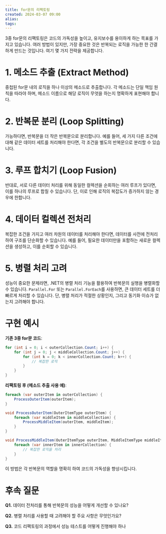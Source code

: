 ```yaml
---
title: for문의 리팩토링
created: 2024-03-07 09:00
alias:
tags:
---
```

3중 for문의 리팩토링은 코드의 가독성을 높이고, 유지보수를 용이하게 하는 목표를 가지고 있습니다. 여러 방법이 있지만, 가장 중요한 것은 반복되는 로직을 가능한 한 간결하게 만드는 것입니다. 여기 몇 가지 전략을 제공합니다.

# 1. 메소드 추출 (Extract Method)
중첩된 for문 내의 로직을 하나 이상의 메소드로 추출합니다. 각 메소드는 단일 책임 원칙을 따라야 하며, 메소드 이름으로 해당 로직이 무엇을 하는지 명확하게 표현해야 합니다.

# 2. 반복문 분리 (Loop Splitting)
가능하다면, 반복문을 더 작은 반복문으로 분리합니다. 예를 들어, 세 가지 다른 조건에 대해 같은 데이터 세트를 처리해야 한다면, 각 조건을 별도의 반복문으로 분리할 수 있습니다.

# 3. 루프 합치기 (Loop Fusion)
반대로, 서로 다른 데이터 처리를 위해 동일한 컬렉션을 순회하는 여러 루프가 있다면, 이를 하나의 루프로 합칠 수 있습니다. 단, 이로 인해 로직의 복잡도가 증가하지 않는 경우에 한합니다.

# 4. 데이터 컬렉션 전처리
복잡한 조건을 가지고 여러 차원의 데이터를 처리해야 한다면, 데이터를 사전에 전처리하여 구조를 단순화할 수 있습니다. 예를 들어, 필요한 데이터만을 포함하는 새로운 컬렉션을 생성하고, 이를 순회할 수 있습니다.

# 5. 병렬 처리 고려
성능이 중요한 문제라면, .NET의 병렬 처리 기능을 활용하여 반복문의 실행을 병렬화할 수 있습니다. `Parallel.For` 또는 `Parallel.ForEach`를 사용하면, 큰 데이터 세트를 더 빠르게 처리할 수 있습니다. 단, 병렬 처리가 적절한 상황인지, 그리고 동기화 이슈가 없는지 고려해야 합니다.

# 구현 예시

**기존 3중 for문 코드**:
```csharp
for (int i = 0; i < outerCollection.Count; i++) {
    for (int j = 0; j < middleCollection.Count; j++) {
        for (int k = 0; k < innerCollection.Count; k++) {
            // 복잡한 로직
        }
    }
}
```

**리팩토링 후 (메소드 추출 사용 예)**:
```csharp
foreach (var outerItem in outerCollection) {
    ProcessOuterItem(outerItem);
}

void ProcessOuterItem(OuterItemType outerItem) {
    foreach (var middleItem in middleCollection) {
        ProcessMiddleItem(outerItem, middleItem);
    }
}

void ProcessMiddleItem(OuterItemType outerItem, MiddleItemType middleItem) {
    foreach (var innerItem in innerCollection) {
        // 복잡한 로직을 처리
    }
}
```
이 방법은 각 반복문의 역할을 명확히 하여 코드의 가독성을 향상시킵니다.

# 후속 질문

**Q1.** 데이터 전처리를 통해 반복문의 성능을 어떻게 개선할 수 있나요?

**Q2.** 병렬 처리를 사용할 때 고려해야 할 주요 사항은 무엇인가요?

**Q3.** 코드 리팩토링의 과정에서 성능 테스트를 어떻게 진행해야 하나


